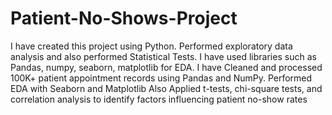 # Patient-No-Shows-Project
I have created this project using Python. Performed exploratory data analysis and also performed Statistical Tests. I have used libraries such as Pandas, numpy, seaborn, matplotlib for EDA.
I have Cleaned and processed 100K+ patient appointment records using Pandas and NumPy. Performed EDA with Seaborn and Matplotlib
Also Applied t-tests, chi-square tests, and correlation analysis to identify factors influencing patient no-show rates
